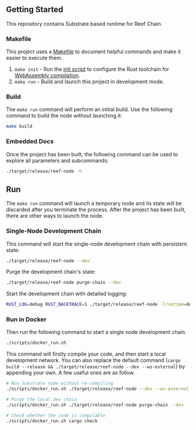 ## Getting Started

This repository contains Substrate based runtime for Reef Chain.

### Makefile

This project uses a [Makefile](Makefile) to document helpful commands and make it easier to execute them.

1. `make init` - Run the [init script](scripts/init.sh) to configure the Rust toolchain for
   [WebAssembly compilation](https://substrate.dev/docs/en/knowledgebase/getting-started/#webassembly-compilation).
1. `make run` - Build and launch this project in development mode.

### Build

The `make run` command will perform an initial build. Use the following command to build the node without launching it:

```sh
make build
```

### Embedded Docs

Once the project has been built, the following command can be used to explore all parameters and subcommands:

```sh
./target/release/reef-node -h
```

## Run

The `make run` command will launch a temporary node and its state will be discarded after you terminate the process. After the project has been built, there are other ways to launch the node.

### Single-Node Development Chain

This command will start the single-node development chain with persistent state:

```bash
./target/release/reef-node --dev
```

Purge the development chain's state:

```bash
./target/release/reef-node purge-chain --dev
```

Start the development chain with detailed logging:

```bash
RUST_LOG=debug RUST_BACKTRACE=1 ./target/release/reef-node -lruntime=debug --dev
```

### Run in Docker

Then run the following command to start a single node development chain.

```bash
./scripts/docker_run.sh
```

This command will firstly compile your code, and then start a local development network. You can also replace the default command (`cargo build --release && ./target/release/reef-node --dev --ws-external`) by appending your own. A few useful ones are as follow.

```bash
# Run Substrate node without re-compiling
./scripts/docker_run.sh ./target/release/reef-node --dev --ws-external

# Purge the local dev chain
./scripts/docker_run.sh ./target/release/reef-node purge-chain --dev

# Check whether the code is compilable
./scripts/docker_run.sh cargo check
```

